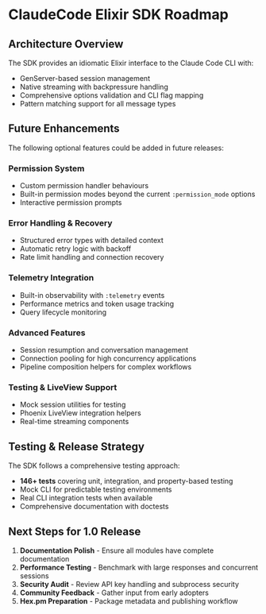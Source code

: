 # ClaudeCode Elixir SDK Roadmap

## Architecture Overview

The SDK provides an idiomatic Elixir interface to the Claude Code CLI with:
- GenServer-based session management
- Native streaming with backpressure handling
- Comprehensive options validation and CLI flag mapping
- Pattern matching support for all message types

## Future Enhancements

The following optional features could be added in future releases:

### Permission System
- Custom permission handler behaviours
- Built-in permission modes beyond the current `:permission_mode` options
- Interactive permission prompts

### Error Handling & Recovery
- Structured error types with detailed context
- Automatic retry logic with backoff
- Rate limit handling and connection recovery

### Telemetry Integration
- Built-in observability with `:telemetry` events
- Performance metrics and token usage tracking
- Query lifecycle monitoring

### Advanced Features
- Session resumption and conversation management
- Connection pooling for high concurrency applications
- Pipeline composition helpers for complex workflows

### Testing & LiveView Support
- Mock session utilities for testing
- Phoenix LiveView integration helpers
- Real-time streaming components

## Testing & Release Strategy

The SDK follows a comprehensive testing approach:
- **146+ tests** covering unit, integration, and property-based testing
- Mock CLI for predictable testing environments
- Real CLI integration tests when available
- Comprehensive documentation with doctests

## Next Steps for 1.0 Release

1. **Documentation Polish** - Ensure all modules have complete documentation
2. **Performance Testing** - Benchmark with large responses and concurrent sessions
3. **Security Audit** - Review API key handling and subprocess security
4. **Community Feedback** - Gather input from early adopters
5. **Hex.pm Preparation** - Package metadata and publishing workflow
